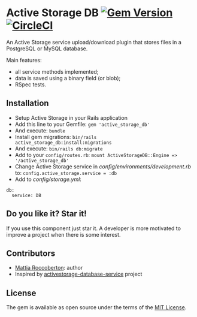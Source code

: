 # Active Storage DB [![Gem Version](https://badge.fury.io/rb/active_storage_db.svg)](https://badge.fury.io/rb/active_storage_db) [![CircleCI](https://circleci.com/gh/blocknotes/active_storage_db.svg?style=svg)](https://circleci.com/gh/blocknotes/active_storage_db)
An Active Storage service upload/download plugin that stores files in a PostgreSQL or MySQL database.

Main features:
- all service methods implemented;
- data is saved using a binary field (or blob);
- RSpec tests.

## Installation
- Setup Active Storage in your Rails application
- Add this line to your Gemfile: `gem 'active_storage_db'`
- And execute: `bundle`
- Install gem migrations: `bin/rails active_storage_db:install:migrations`
- And execute: `bin/rails db:migrate`
- Add to your `config/routes.rb`: `mount ActiveStorageDB::Engine => '/active_storage_db'`
- Change Active Storage service in *config/environments/development.rb* to: `config.active_storage.service = :db`
- Add to *config/storage.yml*:
```
db:
  service: DB
```

## Do you like it? Star it!
If you use this component just star it. A developer is more motivated to improve a project when there is some interest.

## Contributors
- [Mattia Roccoberton](https://blocknot.es/): author
- Inspired by [activestorage-database-service](https://github.com/TitovDigital/activestorage-database-service) project

## License
The gem is available as open source under the terms of the [MIT License](https://opensource.org/licenses/MIT).
